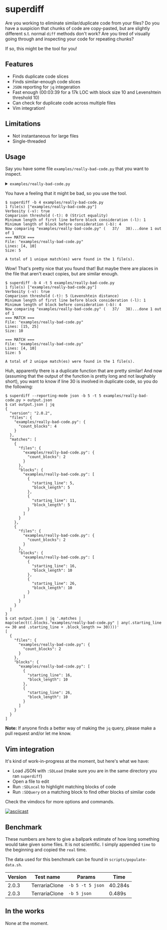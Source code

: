 # superdiff

Are you working to eliminate similar/duplicate code from your files? Do you have a suspicion that chunks
of code are copy-pasted, but are slightly different s.t. normal `diff` methods don't work? Are you tired
of visually going through and inspecting your code for repeating chunks?

If so, this might be the tool for you!

## Features

- Finds duplicate code slices
- Finds similar-enough code slices
- `JSON` reporting for `jq` integeration
- Fast enough (00:03:39 for a 17k LOC with block size 10 and Levenshtein threshold 10)
- Can check for duplicate code across multiple files
- Vim integration!

## Limitations

- Not instantaneous for large files
- Single-threaded

## Usage

Say you have some file `examples/really-bad-code.py` that you want to inspect.

<details>
    <summary><code>examples/really-bad-code.py</code></summary>

```python
#!/usr/bin/env python

class SomeClass:
    def __init__(self):
        self.alpha = 12
        self.beta = 14
        self.gamma = 16
        self.is_bad = True

    def reset(self):
        self.alpha = 12
        self.beta = 14
        self.gamma = 16
        self.is_bad = True

    def do_something(self):
        d = {}

        import random
        for i in range(20):
            if i % 3 == 0: continue
            d[i] = random.randrange(1, 1001)
            d[i ** 2] = d[i] ** 2
            d[d[i]] = i

    def do_something_else(self):
        d = {}

        import random
        for i in range(21):
            if i % 3 == 1: continue
            d[i] = random.randrange(1, 1001)
            d[i ** 2] = d[i]
            d[d[i]] = i

inst = SomeClass()
inst.reset()
```
</details>

You have a feeling that it might be bad, so you use the tool.

```console
$ superdiff -b 4 examples/really-bad-code.py
1 file(s) ["examples/really-bad-code.py"]
Verbosity (-v): true
Comparison threshold (-t): 0 (Strict equality)
Minimum length of first line before block consideration (-l): 1
Minimum length of block before consideration (-b): 4
Now comparing "examples/really-bad-code.py" (   37/   38)...done 1 out of 1
=== MATCH ===
File: "examples/really-bad-code.py"
Lines: [4, 10]
Size: 5

A total of 1 unique match(es) were found in the 1 file(s).
```

Wow! That's pretty nice that you found that! But maybe there are places in the file that aren't exact
copies, but are similar enough.

```console
$ superdiff -b 4 -t 5 examples/really-bad-code.py
1 file(s) ["examples/really-bad-code.py"]
Verbosity (-v): true
Comparison threshold (-t): 5 (Levenshtein distance)
Minimum length of first line before block consideration (-l): 1
Minimum length of block before consideration (-b): 4
Now comparing "examples/really-bad-code.py" (   37/   38)...done 1 out of 1
=== MATCH ===
File: "examples/really-bad-code.py"
Lines: [15, 25]
Size: 10

=== MATCH ===
File: "examples/really-bad-code.py"
Lines: [4, 10]
Size: 5

A total of 2 unique match(es) were found in the 1 file(s).
```

Huh, apparently there is a duplicate function that are pretty similar! And now (assuming that the output
of the function is pretty long and not laughably short), you want to know if line 30 is involved in
duplicate code, so you do the following:

```console
$ superdiff --reporting-mode json -b 5 -t 5 examples/really-bad-code.py > output.json
$ cat output.json | jq
{
  "version": "2.0.2",
  "files": {
    "examples/really-bad-code.py": {
      "count_blocks": 4
    }
  },
  "matches": [
    {
      "files": {
        "examples/really-bad-code.py": {
          "count_blocks": 2
        }
      },
      "blocks": {
        "examples/really-bad-code.py": [
          {
            "starting_line": 5,
            "block_length": 5
          },
          {
            "starting_line": 11,
            "block_length": 5
          }
        ]
      }
    },
    {
      "files": {
        "examples/really-bad-code.py": {
          "count_blocks": 2
        }
      },
      "blocks": {
        "examples/really-bad-code.py": [
          {
            "starting_line": 16,
            "block_length": 10
          },
          {
            "starting_line": 26,
            "block_length": 10
          }
        ]
      }
    }
  ]
}
$ cat output.json | jq '.matches | map(select((.blocks."examples/really-bad-code.py" | any(.starting_line <= 30 and .starting_line + .block_length >= 30))))'
[
  {
    "files": {
      "examples/really-bad-code.py": {
        "count_blocks": 2
      }
    },
    "blocks": {
      "examples/really-bad-code.py": [
        {
          "starting_line": 16,
          "block_length": 10
        },
        {
          "starting_line": 26,
          "block_length": 10
        }
      ]
    }
  }
]
```

**Note:** If anyone finds a better way of making the `jq` query, please make a pull request and/or let me
know.

## Vim integration

It's kind of work-in-progress at the moment, but here's what we have:

- Load JSON with `:SDLoad` (make sure you are in the same directory you ran `superdiff`)
- Open a file to edit
- Run `:SDLocal` to highlight matching blocks of code
- Run `:SDQuery` on a matching block to find other blocks of similar code

Check the vimdocs for more options and commands.

[![asciicast](https://asciinema.org/a/548069.svg)](https://asciinema.org/a/548069)

## Benchmark

These numbers are here to give a ballpark estimate of how long something would take given some files. It
is not scientific. I simply appended `time` to the beginning and copied the `real` time.

The data used for this benchmark can be found in `scripts/populate-data.sh`.

Version | Test name | Params | Time
---|---|---|---
2.0.3 | TerrariaClone | `-b 5 -t 5 json` | 40.284s
2.0.3 | TerrariaClone | `-b 5 json` | 0.489s

## In the works

None at the moment.
